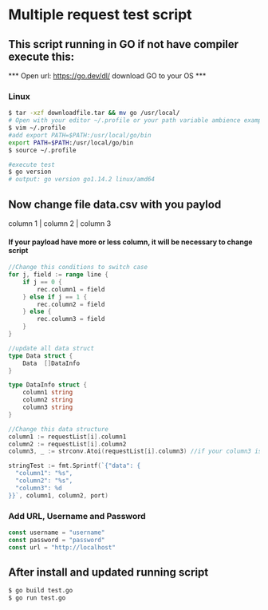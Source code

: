 # Multiple request test script

## This script running in GO if not have compiler execute this:

*** Open url: https://go.dev/dl/ download GO to your OS ***

### Linux
```bash
$ tar -xzf downloadfile.tar && mv go /usr/local/
# Open with your editor ~/.profile or your path variable ambience example:
$ vim ~/.profile
#add export PATH=$PATH:/usr/local/go/bin
export PATH=$PATH:/usr/local/go/bin
$ source ~/.profile

#execute test
$ go version
# output: go version go1.14.2 linux/amd64
```

## Now change file data.csv with you paylod

column 1 | column 2 | column 3

#### If your payload have more or less column, it will be necessary to change script

```go
//Change this conditions to switch case
for j, field := range line {
    if j == 0 {
        rec.column1 = field
    } else if j == 1 {
        rec.column2 = field
    } else {
        rec.column3 = field
    }
}

//update all data struct 
type Data struct {
    Data  []DataInfo 
}

type DataInfo struct {
	column1 string
	column2 string
	column3 string
}

//Change this data structure
column1 := requestList[i].column1
column2 := requestList[i].column2
column3, _ := strconv.Atoi(requestList[i].column3) //if your column3 is integer

stringTest := fmt.Sprintf(`{"data": {
  "column1": "%s",
  "column2": "%s",
  "column3": %d
}}`, column1, column2, port)
```

### Add URL, Username and Password
```go
const username = "username"
const password = "password"
const url = "http://localhost"
```


## After install and updated running script

```bash
$ go build test.go
$ go run test.go
```
